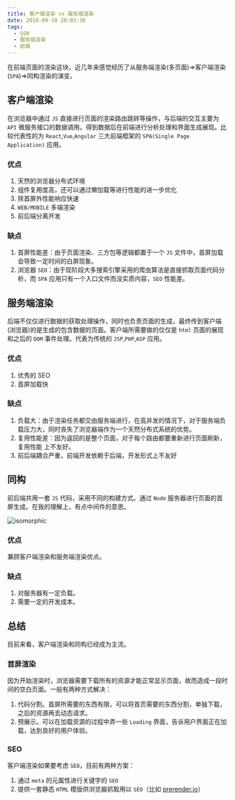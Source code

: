```yaml
---
title: 客户端渲染 vs 服务端渲染
date: 2018-09-10 20:03:36
tags:
  - SSR
  - 服务端渲染
  - 前端
---
```


在前端页面的渲染这块，近几年来感觉经历了从服务端渲染(多页面)=>客户端渲染(`SPA`)=>同构渲染的演变。

<!-- more -->

## 客户端渲染

在浏览器中通过 `JS` 直接进行页面的渲染路由跳转等操作，与后端的交互主要为 `API` 微服务接口的数据调用。得到数据后在前端进行分析处理和界面生成展现。比较代表性的为 `React`,`Vue`,`Angular` 三大前端框架的 `SPA(Single Page Application)` 应用。

### 优点

1. 天然的浏览器分布式环境
2. 组件复用度高，还可以通过懒加载等进行性能的进一步优化
3. 除首屏外性能响应快速
4. `WEB/MOBILE` 多端渲染
5. 前后端分离开发

### 缺点

1. 首屏性能差：由于页面渲染、三方包等逻辑都置于一个 `JS` 文件中，首屏加载会导致一定时间的白屏现象。
2. 浏览器 `SEO`：由于现阶段大多搜索引擎采用的爬虫算法是直接抓取页面代码分析，而 `SPA` 应用只有一个入口文件而没实质内容，`SEO` 性能差。

## 服务端渲染

后端不仅仅进行数据的获取处理操作，同时也负责页面的生成，最终传到客户端(浏览器)的是生成的包含数据的页面。客户端所需要做的仅仅是 `html` 页面的展现和之后的 `DOM` 事件处理。代表为传统的 `JSP`,`PHP`,`ASP` 应用。

### 优点

1. 优秀的 SEO
2. 首屏加载快

### 缺点

1. 负载大：由于渲染任务都交由服务端进行，在高并发的情况下，对于服务端负载压力大，同时丧失了浏览器端作为一个天然分布式系统的优势。
2. 复用性能差：因为返回的是整个页面，对于每个路由都要重新进行页面刷新，复用性能 上不友好。
3. 前后端耦合严重，前端开发依赖于后端，开发形式上不友好

## 同构

前后端共用一套 `JS` 代码，采用不同的构建方式。通过 `Node` 服务器进行页面的首屏生成。在我的理解上，有点中间件的意思。

![isomorphic](/assets/img/isomorphic.jpg)

### 优点

兼顾客户端渲染和服务端渲染优点。

### 缺点

1. 对服务器有一定负载。
2. 需要一定的开发成本。

## 总结

目前来看，客户端渲染和同构已经成为主流。

### 首屏渲染

因为开始渲染时，浏览器需要下载所有的资源才能正常显示页面，故而造成一段时间的空白页面。一般有两种方式解决：

1. 代码分割。首屏所需要的东西有限，可以将首页需要的东西分割，单独下载，之后的资源再去动态请求。
2. 预展示。可以在加载资源的过程中弄一些 `Loading` 界面，告诉用户界面正在加载，达到良好的用户体验。

### SEO

客户端渲染如果要考虑 `SEO`，目前有两种方案：

1. 通过 `meta` 的元属性进行关键字的 `SEO`
2. 提供一套静态 `HTML` 模版供浏览器抓取用以 `SEO`（比如 [prerender.io](https://prerender.io)）
